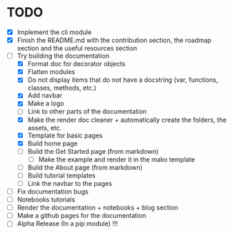 # TODO
- [X] Implement the cli module
- [X] Finish the README.md with the contribution section, the roadmap section and the useful resources section
- [ ] Try building the documentation
  - [X] Format doc for decorator objects
  - [X] Flatten modules
  - [X] Do not display items that do not have a docstring (var, functions, classes, methods, etc.)
  - [X] Add navbar
  - [X] Make a logo
  - [ ] Link to other parts of the documentation
  - [X] Make the render doc cleaner + automatically create the folders, the assets, etc.
  - [X] Template for basic pages
  - [X] Build home page
  - [ ] Build the Get Started page (from markdown)
    - [ ] Make the example and render it in the mako template
  - [ ] Build the About page (from markdown)
  - [ ] Build tutorial templates
  - [ ] Link the navbar to the pages
- [ ] Fix documentation bugs
- [ ] Notebooks tutorials
- [ ] Render the documentation + notebooks + blog section
- [ ] Make a github pages for the documentation
- [ ] Alpha Release (In a pip module) !!!